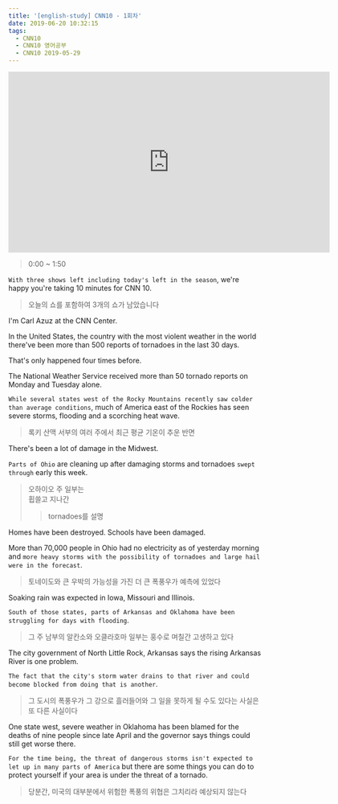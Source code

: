 ```yaml
---
title: '[english-study] CNN10 - 1회차'
date: 2019-06-20 10:32:15
tags:
  - CNN10
  - CNN10 영어공부
  - CNN10 2019-05-29
---
```


<iframe width="640" height="360" src="https://www.youtube.com/embed/2lgzm5SWvmE" frameborder="0" allow="accelerometer; autoplay; encrypted-media; gyroscope; picture-in-picture" allowfullscreen></iframe>

> 0:00 ~ 1:50  

`With three shows left including today's left in the season`, we're happy you're taking 10 minutes for CNN 10.  
> 오늘의 쇼를 포함하여 3개의 쇼가 남았습니다  

I'm Carl Azuz at the CNN Center.  

In the United States, the country with the most violent weather in the world there've been more than 500 reports of tornadoes in the last 30 days.  

That's only happened four times before.  

The National Weather Service received more than 50 tornado reports on Monday and Tuesday alone.  

`While several states west of the Rocky Mountains recently saw colder than average conditions`, much of America east of the Rockies has seen severe storms, flooding and a scorching heat wave.  
> 록키 산맥 서부의 여러 주에서 최근 평균 기온이 추운 반면

There's been a lot of damage in the Midwest.  

`Parts of Ohio` are cleaning up after damaging storms and tornadoes `swept through` early this week.  
> 오하이오 주 일부는  
> 휩쓸고 지나간  
>> tornadoes를 설명  

Homes have been destroyed. Schools have been damaged.  

More than 70,000 people in Ohio had no electricity as of yesterday morning and `more heavy storms with the possibility of tornadoes and large hail were in the forecast`.  
> 토네이도와 큰 우박의 가능성을 가진 더 큰 폭풍우가 예측에 있었다  

Soaking rain was expected in Iowa, Missouri and Illinois.  

`South of those states, parts of Arkansas and Oklahoma have been struggling for days with flooding`.  
> 그 주 남부의 알칸소와 오클라호마 일부는 홍수로 며칠간 고생하고 있다  

The city government of North Little Rock, Arkansas says the rising Arkansas River is one problem.

`The fact that the city's storm water drains to that river and could become blocked from doing that is another`.  
> 그 도시의 폭풍우가 그 강으로 흘러들어와 그 일을 못하게 될 수도 있다는 사실은 또 다른 사실이다  

One state west, severe weather in Oklahoma has been blamed for the deaths of nine people since late April and the governor says things could still get worse there.  

`For the time being, the threat of dangerous storms isn't expected to let up in many parts of America` but there are some things you can do to protect yourself if your area is under the threat of a tornado.  
 > 당분간, 미국의 대부분에서 위험한 폭풍의 위협은 그치리라 예상되지 않는다